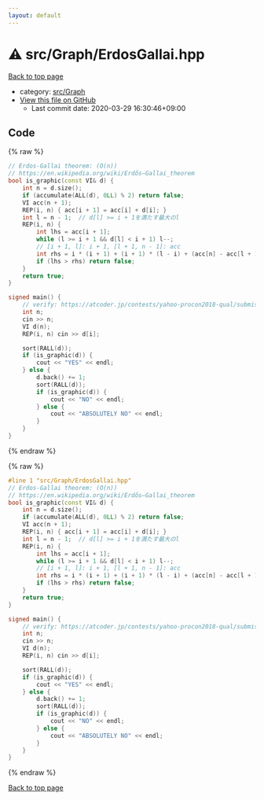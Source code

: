 ```yaml
---
layout: default
---
```


<!-- mathjax config similar to math.stackexchange -->
<script type="text/javascript" async
  src="https://cdnjs.cloudflare.com/ajax/libs/mathjax/2.7.5/MathJax.js?config=TeX-MML-AM_CHTML">
</script>
<script type="text/x-mathjax-config">
  MathJax.Hub.Config({
    TeX: { equationNumbers: { autoNumber: "AMS" }},
    tex2jax: {
      inlineMath: [ ['$','$'] ],
      processEscapes: true
    },
    "HTML-CSS": { matchFontHeight: false },
    displayAlign: "left",
    displayIndent: "2em"
  });
</script>

<script type="text/javascript" src="https://cdnjs.cloudflare.com/ajax/libs/jquery/3.4.1/jquery.min.js"></script>
<script src="https://cdn.jsdelivr.net/npm/jquery-balloon-js@1.1.2/jquery.balloon.min.js" integrity="sha256-ZEYs9VrgAeNuPvs15E39OsyOJaIkXEEt10fzxJ20+2I=" crossorigin="anonymous"></script>
<script type="text/javascript" src="../../../assets/js/copy-button.js"></script>
<link rel="stylesheet" href="../../../assets/css/copy-button.css" />


# :warning: src/Graph/ErdosGallai.hpp

<a href="../../../index.html">Back to top page</a>

* category: <a href="../../../index.html#6e5c608398952d411d1862b1f8dc05f5">src/Graph</a>
* <a href="{{ site.github.repository_url }}/blob/master/src/Graph/ErdosGallai.hpp">View this file on GitHub</a>
    - Last commit date: 2020-03-29 16:30:46+09:00




## Code

<a id="unbundled"></a>
{% raw %}
```cpp
// Erdos-Gallai theorem: (O(n))
// https://en.wikipedia.org/wiki/Erdős–Gallai_theorem
bool is_graphic(const VI& d) {
    int n = d.size();
    if (accumulate(ALL(d), 0LL) % 2) return false;
    VI acc(n + 1);
    REP(i, n) { acc[i + 1] = acc[i] + d[i]; }
    int l = n - 1;  // d[l] >= i + 1を満たす最大のl
    REP(i, n) {
        int lhs = acc[i + 1];
        while (l >= i + 1 && d[l] < i + 1) l--;
        // [i + 1, l]: i + 1, [l + 1, n - 1]: acc
        int rhs = i * (i + 1) + (i + 1) * (l - i) + (acc[n] - acc[l + 1]);
        if (lhs > rhs) return false;
    }
    return true;
}

signed main() {
    // verify: https://atcoder.jp/contests/yahoo-procon2018-qual/submissions/3925879
    int n;
    cin >> n;
    VI d(n);
    REP(i, n) cin >> d[i];

    sort(RALL(d));
    if (is_graphic(d)) {
        cout << "YES" << endl;
    } else {
        d.back() += 1;
        sort(RALL(d));
        if (is_graphic(d)) {
            cout << "NO" << endl;
        } else {
            cout << "ABSOLUTELY NO" << endl;
        }
    }
}

```
{% endraw %}

<a id="bundled"></a>
{% raw %}
```cpp
#line 1 "src/Graph/ErdosGallai.hpp"
// Erdos-Gallai theorem: (O(n))
// https://en.wikipedia.org/wiki/Erdős–Gallai_theorem
bool is_graphic(const VI& d) {
    int n = d.size();
    if (accumulate(ALL(d), 0LL) % 2) return false;
    VI acc(n + 1);
    REP(i, n) { acc[i + 1] = acc[i] + d[i]; }
    int l = n - 1;  // d[l] >= i + 1を満たす最大のl
    REP(i, n) {
        int lhs = acc[i + 1];
        while (l >= i + 1 && d[l] < i + 1) l--;
        // [i + 1, l]: i + 1, [l + 1, n - 1]: acc
        int rhs = i * (i + 1) + (i + 1) * (l - i) + (acc[n] - acc[l + 1]);
        if (lhs > rhs) return false;
    }
    return true;
}

signed main() {
    // verify: https://atcoder.jp/contests/yahoo-procon2018-qual/submissions/3925879
    int n;
    cin >> n;
    VI d(n);
    REP(i, n) cin >> d[i];

    sort(RALL(d));
    if (is_graphic(d)) {
        cout << "YES" << endl;
    } else {
        d.back() += 1;
        sort(RALL(d));
        if (is_graphic(d)) {
            cout << "NO" << endl;
        } else {
            cout << "ABSOLUTELY NO" << endl;
        }
    }
}

```
{% endraw %}

<a href="../../../index.html">Back to top page</a>

